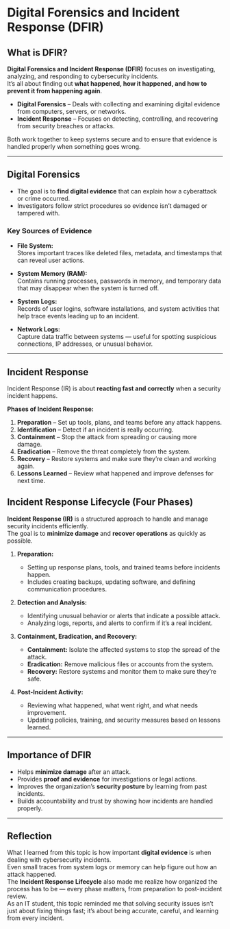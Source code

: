 # Digital Forensics and Incident Response (DFIR)

## What is DFIR?

**Digital Forensics and Incident Response (DFIR)** focuses on investigating, analyzing, and responding to cybersecurity incidents.  
It’s all about finding out **what happened, how it happened, and how to prevent it from happening again**.

- **Digital Forensics** – Deals with collecting and examining digital evidence from computers, servers, or networks.  
- **Incident Response** – Focuses on detecting, controlling, and recovering from security breaches or attacks.

Both work together to keep systems secure and to ensure that evidence is handled properly when something goes wrong.

---

## Digital Forensics

- The goal is to **find digital evidence** that can explain how a cyberattack or crime occurred.  
- Investigators follow strict procedures so evidence isn’t damaged or tampered with.

### Key Sources of Evidence

- **File System:**  
  Stores important traces like deleted files, metadata, and timestamps that can reveal user actions.  

- **System Memory (RAM):**  
  Contains running processes, passwords in memory, and temporary data that may disappear when the system is turned off.  

- **System Logs:**  
  Records of user logins, software installations, and system activities that help trace events leading up to an incident.  

- **Network Logs:**  
  Capture data traffic between systems — useful for spotting suspicious connections, IP addresses, or unusual behavior.

---
## Incident Response

Incident Response (IR) is about **reacting fast and correctly** when a security incident happens.

**Phases of Incident Response:**
1. **Preparation** – Set up tools, plans, and teams before any attack happens.  
2. **Identification** – Detect if an incident is really occurring.  
3. **Containment** – Stop the attack from spreading or causing more damage.  
4. **Eradication** – Remove the threat completely from the system.  
5. **Recovery** – Restore systems and make sure they’re clean and working again.  
6. **Lessons Learned** – Review what happened and improve defenses for next time.

## Incident Response Lifecycle (Four Phases)

**Incident Response (IR)** is a structured approach to handle and manage security incidents efficiently.  
The goal is to **minimize damage** and **recover operations** as quickly as possible.

1. **Preparation:**  
   - Setting up response plans, tools, and trained teams before incidents happen.  
   - Includes creating backups, updating software, and defining communication procedures.  

2. **Detection and Analysis:**  
   - Identifying unusual behavior or alerts that indicate a possible attack.  
   - Analyzing logs, reports, and alerts to confirm if it’s a real incident.  

3. **Containment, Eradication, and Recovery:**  
   - **Containment:** Isolate the affected systems to stop the spread of the attack.  
   - **Eradication:** Remove malicious files or accounts from the system.  
   - **Recovery:** Restore systems and monitor them to make sure they’re safe.  

4. **Post-Incident Activity:**  
   - Reviewing what happened, what went right, and what needs improvement.  
   - Updating policies, training, and security measures based on lessons learned.

---
  ## Importance of DFIR

- Helps **minimize damage** after an attack.  
- Provides **proof and evidence** for investigations or legal actions.  
- Improves the organization’s **security posture** by learning from past incidents.  
- Builds accountability and trust by showing how incidents are handled properly.  

---

## Reflection

What I learned from this topic is how important **digital evidence** is when dealing with cybersecurity incidents.  
Even small traces from system logs or memory can help figure out how an attack happened.  
The **Incident Response Lifecycle** also made me realize how organized the process has to be — every phase matters, from preparation to post-incident review.  
As an IT student, this topic reminded me that solving security issues isn’t just about fixing things fast; it’s about being accurate, careful, and learning from every incident.



